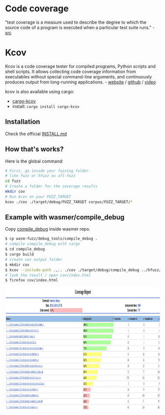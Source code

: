# Code coverage

"test coverage is a measure used to describe the degree to which the source code of a program is executed when a particular test suite runs." - [src](https://en.wikipedia.org/wiki/Code_coverage)

# Kcov

Kcov is a code coverage tester for compiled programs, Python scripts and shell scripts. It allows collecting code coverage information from executables without special command-line arguments, and continuously produces output from long-running applications. - [website](https://simonkagstrom.github.io/kcov/) / [github](https://github.com/SimonKagstrom/kcov) / [video](https://www.youtube.com/watch?v=1QMHbp5LUKg)

kcov is also available using cargo:
- [cargo-kcov](https://github.com/kennytm/cargo-kcov)
- install: `cargo install cargo-kcov`


## Installation

Check the official [INSTALL.md](https://github.com/SimonKagstrom/kcov/blob/master/INSTALL.md#ubuntu)

## How that's works?

Here is the global command:
``` sh
# First, go inside your fuzzing folder
# like fuzz or hfuzz ou afl-fuzz
cd fuzz
# Create a folder for the coverage results
mkdir cov
# Run kcov on your FUZZ_TARGET
kcov ./cov ./target/debug/FUZZ_TARGET corpus/FUZZ_TARGET/*
```

## Example with wasmer/compile_debug

Copy [compile_debug](wasm-fuzz/debug_tools/compile_debug) inside wasmer repo.
``` sh
$ cp wasm-fuzz/debug_tools/compile_debug .
# compile compile_debug with cargo
$ cd compile_debug
$ cargo build
# create cov output folder
$ mkdir cov
$ kcov --include-path .,.. ./cov ./target/debug/compile_debug ../hfuzz/hfuzz_workspace/compile_with_llvm/input/*
# look the result / open cov/index.html
$ firefox cov/index.html
```

<p align="center">
	<img src="/images/kcov_coverage_example.png" height="400px"/>
</p>

